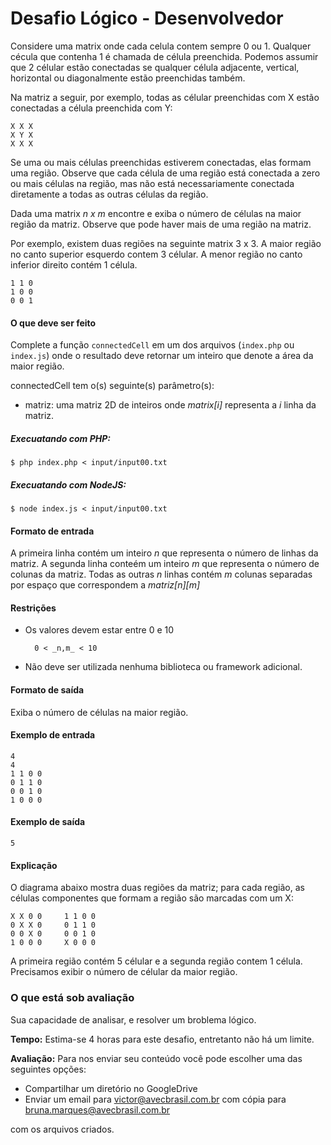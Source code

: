 # Desafio Lógico - Desenvolvedor

Considere uma matrix onde cada celula contem sempre 0 ou 1. Qualquer cécula que contenha 1 é chamada de célula preenchida. Podemos assumir que 2 célular estão conectadas se qualquer célula adjacente, vertical, horizontal ou diagonalmente estão preenchidas também. 

Na matriz a seguir, por exemplo, todas as célular preenchidas com X estão conectadas a célula preenchida com Y:

	X X X
	X Y X
	X X X

Se uma ou mais células preenchidas estiverem conectadas, elas formam uma região. Observe que cada célula de uma região está conectada a zero ou mais células na região, mas não está necessariamente conectada diretamente a todas as outras células da região.

Dada uma matrix _n x m_ encontre e exiba o número de células na maior região da matriz. Observe que pode haver mais de uma região na matriz.

Por exemplo, existem duas regiões na seguinte matrix 3 x 3. A maior região no canto superior esquerdo contem 3 célular. A menor região no canto inferior direito contém 1 célula.

	1 1 0
	1 0 0
	0 0 1


#### O que deve ser feito

Complete a função `connectedCell` em um dos arquivos (`index.php` ou `index.js`) onde o resultado deve retornar um inteiro que denote a área da maior região.

connectedCell tem o(s) seguinte(s) parâmetro(s):

- matriz: uma matriz 2D de inteiros onde _matrix[i]_ representa a _i_ linha da matriz.

##### Execuatando com PHP:

	$ php index.php < input/input00.txt

##### Execuatando com NodeJS:

	$ node index.js < input/input00.txt

#### Formato de entrada

A primeira linha contém um inteiro _n_ que representa o número de linhas da matriz.
A segunda linha conteém um inteiro _m_ que representa o número de colunas da matriz.
Todas as outras _n_ linhas contém _m_ colunas separadas por espaço que correspondem a _matriz[n][m]_

#### Restrições

- Os valores devem estar entre 0 e 10

		0 < _n,m_ < 10

- Não deve ser utilizada nenhuma biblioteca ou framework adicional.

#### Formato de saída

Exiba o número de células na maior região.

#### Exemplo de entrada

	4
	4
	1 1 0 0
	0 1 1 0
	0 0 1 0
	1 0 0 0

#### Exemplo de saída

	5

#### Explicação

O diagrama abaixo mostra duas regiões da matriz; para cada região, as células componentes que formam a região são marcadas com um X:

	X X 0 0     1 1 0 0
	0 X X 0     0 1 1 0
	0 0 X 0     0 0 1 0
	1 0 0 0     X 0 0 0

A primeira região contém 5 célular e a segunda região contem 1 célula. Precisamos exibir o número de célular da maior região.



### O que está sob avaliação

Sua capacidade de analisar, e resolver um broblema lógico.

**Tempo:**  Estima-se 4 horas para este desafio, entretanto não há um limite.

**Avaliação:** Para nos enviar seu conteúdo você pode escolher uma das seguintes opções:

- Compartilhar um diretório no GoogleDrive
- Enviar um email para victor@avecbrasil.com.br com cópia para bruna.marques@avecbrasil.com.br

com os arquivos criados.
